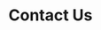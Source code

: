 ---
title: "Contact Us"
hero:
  title: "Get In Touch"
  background_image: "/images/bg/home-2.jpg"
content_blocks:
  - _bookshop_name: "contact_form"
    preheading: "We are Professionals"
    heading: "Do not hesitate to contact with us for any kind of information"
    form_heading: "Leave Us A Message"
    address: "14 Sumatra corner of New & 7th Roads, Midrand 1685, Gauteng, South Africa"
    email: info@zenkosinvestment.com
    phone: +27 11 051 4081 / +27 83 704 4505
    # facebook: themefisher
    # twitter: themefisher
    linkedin: kossi-toulassi-61845462
  - _bookshop_name: "map"
    latitude: -25.9719303
    longitude: 28.1023304
    name: "Zenkos Investments"
---